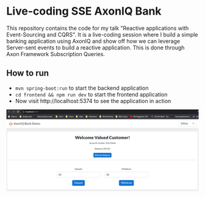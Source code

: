 # Live-coding SSE AxonIQ Bank

This repository contains the code for my talk "Reactive applications with Event-Sourcing and CQRS". 
It is a live-coding session where I build a simple banking application using AxonIQ and show off
how we can leverage Server-sent events to build a reactive application.
This is done through Axon Framework Subscription Queries.

## How to run

- `mvn spring-boot:run` to start the backend application
- `cd frontend && npm run dev` to start the frontend application
- Now visit http://localhost:5374 to see the application in action

![Screenshot of the application](./screenshot.png)
